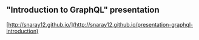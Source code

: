 ## "Introduction to GraphQL" presentation

[http://snaray12.github.io/](http://snaray12.github.io/presentation-graphql-introduction)
